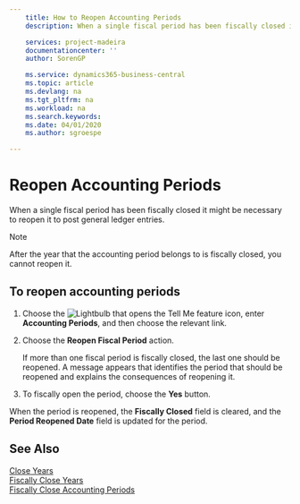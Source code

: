 ```yaml
---
    title: How to Reopen Accounting Periods
    description: When a single fiscal period has been fiscally closed it might be necessary to reopen it to post general ledger entries.

    services: project-madeira 
    documentationcenter: ''
    author: SorenGP

    ms.service: dynamics365-business-central
    ms.topic: article
    ms.devlang: na
    ms.tgt_pltfrm: na
    ms.workload: na
    ms.search.keywords:
    ms.date: 04/01/2020
    ms.author: sgroespe

---
```

# Reopen Accounting Periods
When a single fiscal period has been fiscally closed it might be necessary to reopen it to post general ledger entries.  

> [!NOTE]  
>  After the year that the accounting period belongs to is fiscally closed, you cannot reopen it.  

## To reopen accounting periods  

1.  Choose the ![Lightbulb that opens the Tell Me feature](../../media/ui-search/search_small.png "Tell me what you want to do") icon, enter **Accounting Periods**, and then choose the relevant link.  
2.  Choose the **Reopen Fiscal Period** action.  

    If more than one fiscal period is fiscally closed, the last one should be reopened. A message appears that identifies the period that should be reopened and explains the consequences of reopening it.  

3.  To fiscally open the period, choose the **Yes** button.  

When the period is reopened, the **Fiscally Closed** field is cleared, and the **Period Reopened Date** field is updated for the period.  

## See Also  
 [Close Years](how-to-close-years.md)   
 [Fiscally Close Years](how-to-fiscally-close-years.md)   
 [Fiscally Close Accounting Periods](how-to-fiscally-close-accounting-periods.md)

